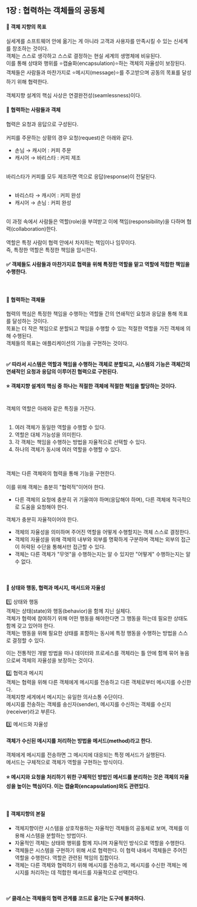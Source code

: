 ## 1장 : 협력하는 객체들의 공동체

#### 📌  객체 지향의 목표 </br>
실세계를 소프트웨어 안에 옮기는 게 아니라 고객과 사용자를 만족시킬 수 있는 신세계를 창조하는 것이다. </br>
객체는 스스로 생각하고 스스로 결정하는 현실 세계의 생명체에 비유된다. </br>
이를 통해 상태와 행위를 ⭐️캡슐화(encapsulation)⭐️하는 객체의 자율성이 보장된다. </br>
객체들은 사람들과 마찬가지로 ⭐️메시지(message)⭐️를 주고받으며 공동의 목표를 달성하기 위해 협력한다.</br>
</br>
객체지향 설계의 핵심 사상은 연결완전성(seamlessness)이다.
</br>

#### 📌 협력하는 사람들과 객체 </br>
협력은 요청과 응답으로 구성된다. </br>
</br>
커피를 주문하는 상황의 경우 요청(request)은 아래와 같다. </br>
- 손님 → 캐시어 : 커피 주문 </br>
- 캐시어 → 바리스타 : 커피 제조 </br>
</br>
바리스타가 커피를 모두 제조하면 역으로 응답(response)이 전달된다. </br></br>

- 바리스타 → 캐시어 : 커피 완성 </br>
- 캐시어 → 손님 : 커피 완성 </br>
</br>
이 과정 속에서 사람들은 역할(role)을 부여받고 이에 책임(responsibility)을 다하며 협력(collaboration)한다.</br>
</br>
역할은 특정 사람이 협력 안에서 차지하는 책임이나 임무이다.</br>
즉, 특정한 역할은 특정한 책임을 암시한다.</br>

#### ✅ 객체들도 사람들과 마찬가지로 협력을 위해 특정한 역할을 맡고 역할에 적합한 책임을 수행한다.
</br>

#### 📌 협력하는 객체들 </br>
협력의 핵심은 특정한 책임을 수행하는 역할들 간의 연쇄적인 요청과 응답을 통해 목표를 달성하는 것이다. </br>
목표는 더 작은 책임으로 분할되고 책임을 수행할 수 있는 적절한 역할을 가진 객체에 의해 수행된다. </br>
객체들의 목표는 애플리케이션의 기능을 구현하는 것이다. </br>
</br>
#### ✅ 따라서 시스템은 역할과 책임을 수행하는 객체로 분할되고, 시스템의 기능은 객체간의 연쇄적인 요청과 응답의 이루어진 협력으로 구현된다. 

#### ⭐️ 객체지향 설계의 핵심 중 하나는 적절한 객체에 적절한 책임을 할당하는 것이다. 
</br>
객체의 역할은 아래와 같은 특징을 가진다. </br></br>

1. 여러 객체가 동일한 역할을 수행할 수 있다. </br>
2. 역할은 대체 가능성을 의미힌다. </br>
3. 각 객체는 책임을 수행하는 방법을 자율적으로 선택할 수 있다. </br>
4. 하나의 객체가 동시에 여러 역할을 수행할 수 있다. </br>

</br>

객체는 다른 객체와의 협력을 통해 기능을 구현한다.</br></br>
이를 위해 객체는 충분히 "협력적"이어야 한다.</br>
- 다른 객체의 요청에 충분히 귀 기울여야 하며(응답해야 하며), 다른 객체에 적극적으로 도움을 요청해야 한다. </br>

객체가 충분히 자율적이어야 한다. </br>
- 객체의 자율성을 의미하며 주어진 역할을 어떻게 수행할지는 객체 스스로 결정한다. </br>
- 객체의 자율성을 위해 객체의 내부와 외부를 명확하게 구분하며 객체는 외부의 접근이 허락된 수단을 통해서만 접근할 수 있다.</br>
- 객체는 다른 객체가 "무엇"을 수행하는지는 알 수 있지만 "어떻게" 수행하는지는 알 수 없다.
</br>

#### 📌 상태와 행동, 협력과 메시지, 매서드와 자율성
1️⃣ 상태와 행동 </br>
객체는 상태(state)와 행동(behavior)을 함께 지닌 실체다. </br>
객체가 협력에 참여하기 위해 어떤 행동을 해야한다면 그 행동을 하는데 필요한 상태도 함께 갖고 있어야 한다. </br>
객체는 행동을 위해 필요한 상태를 포함하는 동시에 특정 행동을 수행하는 방법을 스스로 결정할 수 있다. </br>

이는 전통적인 개발 방법을 떠나 데이터와 프로세스를 객체라는 틀 안에 함께 묶어 놓음으로써 객체의 자율성을 보장하는 것이다. </br>

2️⃣ 협력과 메시지 </br>
객체는 협력을 위해 다른 객체에게 메시지를 전송하고 다른 객체로부터 메시지를 수신한다. </br>
객체지향 세게에서 메시지는 유일한 의사소통 수단이다. </br>
메시지를 전송하는 객체를 송신자(sender), 메시지를 수신하는 객체를 수신지(receiver)라고 부른다. </br>

3️⃣ 메서드와 자율성 </br>
#### 객체가 수신된 메시지를 처리하는 방법을 메서드(method)라고 한다. </br>
객체에게 메시지를 전송하면 그 메시지에 대응되는 특정 메서드가 실행된다. </br>
메서드는 구체적으로 객체가 역할을 구현하는 방식이다. </br>

####  ⭐️ 메시지와 요청을 처리하기 위한 구체적인 방법인 메서드를 분리하는 것은 객체의 자율성을 높이는 핵심이다. 이는 캡슐화(encapsulation)와도 관련있다. 

</br>

####  📌 객체지향의 본질
- 객체지향이란 시스템을 상호작용하는 자율적인 객체들의 공동체로 보며, 객체를 이용해 시스템을 분할하는 방법이다.
- 자율적인 객체는 상태와 행위를 함께 지니며 자율적인 방식으로 역할을 수행한다.
- 객체들은 시스템을 구현하기 위해 서로 협력한다. 이 협력 내에서 객체들은 주어진 역할을 수행한다. 역할은 관련된 책임의 집합이다.
- 객체는 다른 객체와 협력하기 위해 메시지를 전송하고, 메시지를 수신한 객체는 메시지를 처리하는 데 적합한 메서드를 자율적으로 선택한다.
</br>

####  ✅ 클래스는 객체들의 협력 관계를 코드로 옮기는 도구에 불과하다. 




